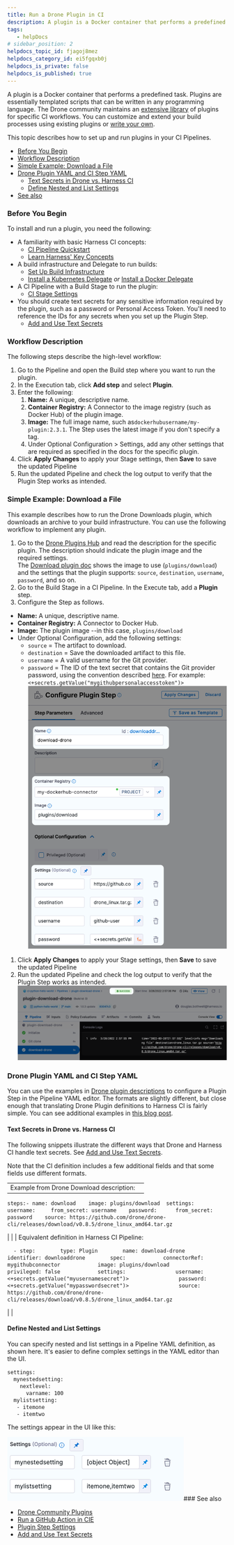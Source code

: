```yaml
---
title: Run a Drone Plugin in CI
description: A plugin is a Docker container that performs a predefined task. Plugins are essentially templated scripts that can be written in any programming language. The Drone community maintains an extensive l…
tags: 
   - helpDocs
# sidebar_position: 2
helpdocs_topic_id: fjagoj8mez
helpdocs_category_id: ei5fgqxb0j
helpdocs_is_private: false
helpdocs_is_published: true
---
```


A plugin is a Docker container that performs a predefined task. Plugins are essentially templated scripts that can be written in any programming language. The Drone community maintains an [extensive library](https://plugins.drone.io/) of plugins for specific CI workflows. You can customize and extend your build processes using existing plugins or [write your own](https://harness.io/blog/continuous-integration/write-first-plugin-for-cie/).

This topic describes how to set up and run plugins in your CI Pipelines.

* [Before You Begin](run-a-drone-plugin-in-ci.md#before-you-begin)
* [Workflow Description](run-a-drone-plugin-in-ci.md#workflow-description)
* [Simple Example: Download a File](run-a-drone-plugin-in-ci.md#simple-example-download-a-file)
* [Drone Plugin YAML and CI Step YAML](run-a-drone-plugin-in-ci.md#drone-plugin-yaml-and-ci-step-yaml)
	+ [Text Secrets in Drone vs. Harness CI](run-a-drone-plugin-in-ci.md#text-secrets-in-drone-vs-harness-ci)
	+ [Define Nested and List Settings](run-a-drone-plugin-in-ci.md#define-nested-and-list-settings)
* [See also](run-a-drone-plugin-in-ci.md#see-also)

### Before You Begin

To install and run a plugin, you need the following:

* A familiarity with basic Harness CI concepts:
	+ [CI Pipeline Quickstart](../../ci-quickstarts/ci-pipeline-quickstart.md)
	+ [Learn Harness' Key Concepts](https://ngdocs.harness.io/article/hv2758ro4e-learn-harness-key-concepts)
* A build infrastructure and Delegate to run builds:
	+ [Set Up Build Infrastructure](https://docs.harness.io/category/set-up-build-infrastructure)
	+ [Install a Kubernetes Delegate](https://ngdocs.harness.io/article/f9bd10b3nj-install-a-kubernetes-delegate) *or* [Install a Docker Delegate](https://ngdocs.harness.io/article/cya29w2b99-install-a-docker-delegate)
* A CI Pipeline with a Build Stage to run the plugin:
	+ [CI Stage Settings](../../ci-technical-reference/ci-stage-settings.md)
* You should create text secrets for any sensitive information required by the plugin, such as a password or Personal Access Token. You'll need to reference the IDs for any secrets when you set up the Plugin Step.
	+ [Add and Use Text Secrets](https://ngdocs.harness.io/article/osfw70e59c-add-use-text-secrets#add-and-reference-text-secrets)

### Workflow Description

The following steps describe the high-level workflow:

1. Go to the Pipeline and open the Build step where you want to run the plugin.
2. In the Execution tab, click **Add step** and select **Plugin**.
3. Enter the following:
	1. **Name:** A unique, descriptive name.
	2. **Container Registry:** A Connector to the image registry (such as Docker Hub) of the plugin image.
	3. **Image:** The full image name, such as`dockerhubusername/my-plugin:2.3.1`. The Step uses the latest image if you don't specify a tag.
	4. Under Optional Configuration > Settings, add any other settings that are required as specified in the docs for the specific plugin.
4. Click **Apply Changes** to apply your Stage settings, then **Save** to save the updated Pipeline
5. Run the updated Pipeline and check the log output to verify that the Plugin Step works as intended.

### Simple Example: Download a File

This example describes how to run the Drone Downloads plugin, which downloads an archive to your build infrastructure. You can use the following workflow to implement any plugin.

1. Go to the [Drone Plugins Hub](https://plugins.drone.io/) and read the description for the specific plugin. The description should indicate the plugin image and the required settings.  
The [Download plugin doc](https://plugins.drone.io/plugins/download) shows the image to use (`plugins/download`) and the settings that the plugin supports: `source`, `destination`, `username`, `password`, and so on.
2. Go to the Build Stage in a CI Pipeline. In the Execute tab, add a **Plugin** step.
3. Configure the Step as follows.
* **Name:** A unique, descriptive name.
* **Container Registry:** A Connector to Docker Hub.
* **Image:** The plugin image --in this case, `plugins/download`
* Under Optional Configuration, add the following settings:
	+ `source` = The artifact to download.
	+ `destination` = Save the downloaded artifact to this file.
	+ `username` = A valid username for the Git provider.
	+ `password` = The ID of the text secret that contains the Git provider password, using the convention described [here](https://ngdocs.harness.io/article/osfw70e59c-add-use-text-secrets#step_3_reference_the_encrypted_text_by_identifier). For example: `<+secrets.getValue("mygithubpersonalaccesstoken")>`![](./static/run-a-drone-plugin-in-ci-00.png)
1. Click **Apply Changes** to apply your Stage settings, then **Save** to save the updated Pipeline
2. Run the updated Pipeline and check the log output to verify that the Plugin Step works as intended.![](./static/run-a-drone-plugin-in-ci-01.png)

### Drone Plugin YAML and CI Step YAML

You can use the examples in [Drone plugin descriptions](https://plugins.drone.io/) to configure a Plugin Step in the Pipeline YAML editor. The formats are slightly different, but close enough that translating Drone Plugin definitions to Harness CI is fairly simple. You can see additional examples in [this blog post](https://harness.io/blog/continuous-integration/github-actions-support-harness-ci/).

#### Text Secrets in Drone vs. Harness CI

The following snippets illustrate the different ways that Drone and Harness CI handle text secrets. See [Add and Use Text Secrets](https://ngdocs.harness.io/article/osfw70e59c-add-use-text-secrets).

Note that the CI definition includes a few additional fields and that some fields use different formats.



|  |  |
| --- | --- |
| Example from Drone Download description:
```
steps:- name: download    image: plugins/download  settings:    username:     from_secret: username    password:      from_secret: password    source: https://github.com/drone/drone-cli/releases/download/v0.8.5/drone_linux_amd64.tar.gz                                  
```
 |  |
| Equivalent definition in Harness CI Pipeline:
```
  - step:        type: Plugin        name: download-drone        identifier: downloaddrone        spec:            connectorRef: mygithubconnector            image: plugins/download            privileged: false            settings:                username: <+secrets.getValue("myusernamesecret")>                password: <+secrets.getValue("mypasswordsecret")>                source: https://github.com/drone/drone-cli/releases/download/v0.8.5/drone_linux_amd64.tar.gz
```
 |  |

#### Define Nested and List Settings

You can specify nested and list settings in a Pipeline YAML definition, as shown here. It's easier to define complex settings in the YAML editor than the UI.


```
settings:  
  mynestedsetting:  
    nextlevel:   
      varname: 100  
  mylistsetting:  
   - itemone   
   - itemtwo
```
The settings appear in the UI like this:

![](./static/run-a-drone-plugin-in-ci-02.png)### See also

* [Drone Community Plugins](https://plugins.drone.io/)
* [Run a GitHub Action in CIE](run-a-git-hub-action-in-cie.md)
* [Plugin Step Settings](../../ci-technical-reference/plugin-step-settings-reference.md)
* [Add and Use Text Secrets](https://ngdocs.harness.io/article/osfw70e59c-add-use-text-secrets)

